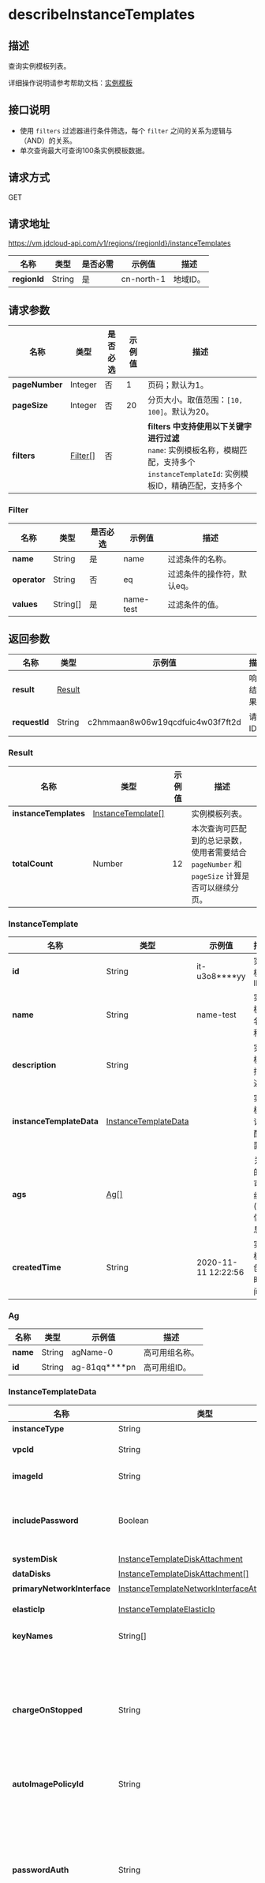 # describeInstanceTemplates


## 描述

查询实例模板列表。

详细操作说明请参考帮助文档：[实例模板](https://docs.jdcloud.com/cn/virtual-machines/instance-template-overview)

## 接口说明
- 使用 `filters` 过滤器进行条件筛选，每个 `filter` 之间的关系为逻辑与（AND）的关系。
- 单次查询最大可查询100条实例模板数据。


## 请求方式
GET

## 请求地址
https://vm.jdcloud-api.com/v1/regions/{regionId}/instanceTemplates

|名称|类型|是否必需|示例值|描述|
|---|---|---|---|---|
|**regionId**|String|是|cn-north-1|地域ID。|

## 请求参数
|名称|类型|是否必选|示例值|描述|
|---|---|---|---|---|
|**pageNumber**|Integer|否|1|页码；默认为1。|
|**pageSize**|Integer|否|20|分页大小。取值范围：`[10, 100]`。默认为20。|
|**filters**|[Filter[]](describeInstanceTemplates#user-content-filter)|否| |<b>filters 中支持使用以下关键字进行过滤</b><br>`name`: 实例模板名称，模糊匹配，支持多个<br>`instanceTemplateId`: 实例模板ID，精确匹配，支持多个<br>|

### <div id="user-content-filter">Filter</div>
|名称|类型|是否必选|示例值|描述|
|---|---|---|---|---|
|**name**|String|是|name |过滤条件的名称。|
|**operator**|String|否| eq|过滤条件的操作符，默认eq。|
|**values**|String[]|是|name-test |过滤条件的值。|

## 返回参数
|名称|类型|示例值|描述|
|---|---|---|---|
|**result**|[Result](describeInstanceTemplates#user-content-result)| |响应结果。|
|**requestId**|String|c2hmmaan8w06w19qcdfuic4w03f7ft2d|请求ID。|

### <div id="user-content-result">Result</div>
|名称|类型|示例值|描述|
|---|---|---|---|
|**instanceTemplates**|[InstanceTemplate[]](describeInstanceTemplates#user-content-instancetemplate)| |实例模板列表。|
|**totalCount**|Number|12 |本次查询可匹配到的总记录数，使用者需要结合 `pageNumber` 和 `pageSize` 计算是否可以继续分页。|

### <div id="user-content-instancetemplate">InstanceTemplate</div>
|名称|类型|示例值|描述|
|---|---|---|---|
|**id**|String|it-u3o8****yy|实例模板ID|
|**name**|String|name-test |实例模板名称。|
|**description**|String| |实例模板描述。|
|**instanceTemplateData**|[InstanceTemplateData](describeInstanceTemplates#user-content-instancetemplatedata)| |实例模板详细配置。|
|**ags**|[Ag[]](describeInstanceTemplates#user-content-ag)| |关联的高可用组(ag)信息。|
|**createdTime**|String|2020-11-11 12:22:56|实例模板创建时间。|

### <div id="user-content-ag">Ag</div>
|名称|类型|示例值|描述|
|---|---|---|---|
|**name**|String|agName-0 |高可用组名称。|
|**id**|String|ag-81qq****pn|高可用组ID。|

### <div id="user-content-instancetemplatedata">InstanceTemplateData</div>
|名称|类型|示例值|描述|
|---|---|---|---|
|**instanceType**|String|g.n2.xlarge|实例规格。|
|**vpcId**|String|vpc-z9r3****p8|实例主网卡所属VPC的ID。|
|**imageId**|String|img-m5s0****29|实例使用的镜像ID。|
|**includePassword**|Boolean|true|实例模板中是否包含自定义密码。<br>`true`：包含自定义密码，`false`：未包含自定义密码。|
|**systemDisk**|[InstanceTemplateDiskAttachment](describeInstanceTemplates#user-content-instancetemplatediskattachment)| |系统盘配置。|
|**dataDisks**|[InstanceTemplateDiskAttachment[]](describeInstanceTemplates#user-content-instancetemplatediskattachment)| |数据盘配置列表。|
|**primaryNetworkInterface**|[InstanceTemplateNetworkInterfaceAttachment](describeInstanceTemplates#user-content-instancetemplatenetworkinterfaceattachment)| |主网卡配置。|
|**elasticIp**|[InstanceTemplateElasticIp](describeInstanceTemplates#user-content-instancetemplateelasticip)| |主网卡主IP关联的弹性公网IP配置。|
|**keyNames**|String[]| key-124|云主机使用的密钥对名称。|
|**chargeOnStopped**|String|keepCharging|停机不计费模式。该参数仅对按配置计费且系统盘为云硬盘的实例生效，并且不是专有宿主机中的实例。<br>`keepCharging`：停机后继续计费。<br>`stopCharging`：停机后停止计费。<br>|
|**autoImagePolicyId**|String|pol-xgsc****7e|自动镜像任务策略ID。|
|**passwordAuth**|String|true|是否允许SSH密码登录。<br>`yes`：允许SSH密码登录。<br>`no`：禁止SSH密码登录。<br>仅在指定密钥时此参数有效，指定此参数后密码即使输入也将被忽略，同时会在系统内禁用SSH密码登录。<br>|
|**imageInherit**|String| |是否使用镜像中的登录凭证，不再指定密码或密钥。<br>`yes`：使用镜像登录凭证。<br>`no`：不使用镜像登录凭证。<br>仅使用私有或共享镜像时此参数有效。若指定`imageInherit=yes`则指定的密码或密钥将无效。|

### <div id="user-content-instancetemplateelasticip">InstanceTemplateElasticIp</div>
|名称|类型|示例值|描述|
|---|---|---|---|
|**bandwidthMbps**|Integer|20|弹性公网IP的带宽上限，单位：Mbps。|
|**provider**|String|BGP|弹性公网IP线路。中心可用区目前仅提供`BGP`类型IP。|
|**chargeMode**|String|bandwith|弹性公网IP计费模式。可能值：<br>`bandwith`：按带宽计费 <br>`flow`：按流量计费。|

### <div id="user-content-instancetemplatenetworkinterfaceattachment">InstanceTemplateNetworkInterfaceAttachment</div>
|名称|类型|示例值|描述|
|---|---|---|---|
|**deviceIndex**|Integer|1|网卡设备Index。<br>对于主网卡默认Index为1。<br>|
|**autoDelete**|Boolean|true|是否随实例一起删除。可能值：<br>`true`：随实例删除。<br>`false`：不随实例删除。<br>|
|**networkInterface**|[InstanceTemplateNetworkInterface](describeInstanceTemplates#user-content-instancetemplatenetworkinterface)| |网卡设备详细配置。|

### <div id="user-content-instancetemplatenetworkinterface">InstanceTemplateNetworkInterface</div>
|名称|类型|示例值|描述|
|---|---|---|---|
|**subnetId**|String|subnet-c2p3****9o|子网ID。|
|**securityGroups**|String[]| ["sg-p2d1****ya"]|安全组ID列表。|
|**sanityCheck**|Integer| |此参数已弃用，无须关注。|

### <div id="user-content-instancetemplatediskattachment">InstanceTemplateDiskAttachment</div>
|名称|类型|示例值|描述|
|---|---|---|---|
|**diskCategory**|String|cloud|磁盘类型。<br>**系统盘**：可能值：`local`：本地系统盘， `cloud` ：云盘系统盘。<br>**数据盘**：可能值：`local` ：本地数据盘， `cloud` ：云盘数据盘。<br>|
|**autoDelete**|Boolean|true|是否随实例一起删除，即删除实例时是否自动删除此磁盘。<br>`true`：随实例删除。<br>`false`：不随实例删除。<br>|
|**instanceTemplateDisk**|[InstanceTemplateDisk](describeInstanceTemplates#user-content-instancetemplatedisk)| |云硬盘配置。|
|**deviceName**|String|vdb|磁盘逻辑挂载点。<br>**系统盘**：默认为vda。<br>**数据盘**：可能值：`[vdb~vdbm]`。<br>|
|**noDevice**|Boolean| |排除设备，使用此参数 `noDevice` 配合 `deviceName` 一起使用。<br>创建实例模板的场景下：使用此参数可以排除镜像中的数据盘。<br>示例：如果镜像中除系统盘还包含一块或多块数据盘，期望仅使用镜像中的部分磁盘，配置`deviceName=vdb`、`noDevice=true`，则表示在使用实例模板创建实例时，忽略镜像中数据盘vdb配置，不创建磁盘。|

### <div id="user-content-instancetemplatedisk">InstanceTemplateDisk</div>
|名称|类型|示例值|描述|
|---|---|---|---|
|**diskType**|String|ssd.io1|云硬盘类型。各类型介绍请参见[云硬盘类型](https://docs.jdcloud.com/cn/cloud-disk-service/specifications)。<br>可能值：<br>`ssd.gp1`：通用型SSD<br>`ssd.io1`：性能型SSD<br>`hdd.std1`：容量型HDD|
|**diskSizeGB**|Integer|50|云硬盘容量，单位为 GiB。|
|**snapshotId**|String|snapshot-h8u1****36|创建云硬盘的快照ID。|
|**policyId**|String| |云硬盘自动快照策略ID。|
|**encrypt**|Boolean| |云硬盘是否加密。<br>可能值：<br>`true`：加密<br>`false`：不加密|
|**iops**|Integer|1000|云硬盘的最大iops。|


## 请求示例
GET

```
/v1/regions/cn-north-1/instanceTemplates?pageNumber=1&pageSize=10&filters.1.name=instanceTemplateId&filters.1.values.1=it-u3o8****yy&filters.1.values.2=it-x8s0****43
```



## 返回示例
```
{
    "requestId": "d42471c562b3815823257a977c0e1647", 
    "result": {
        "instanceTemplates": [
            {
                "ags": [
                    {
                        "id": "ag-81qq****pn", 
                        "name": "testag"
                    }
                ], 
                "createdTime": "2021-01-10 21:19:58", 
                "description": "", 
                "id": "it-u3o8****yy", 
                "instanceTemplateData": {
                    "chargeOnStopped": "keepCharging", 
                    "imageId": "img-m5s0****29", 
                    "imageInherit": "no", 
                    "includePassword": false, 
                    "instanceType": "g.n2.medium", 
                    "passwordAuth": "yes", 
                    "primaryNetworkInterface": {
                        "autoDelete": true, 
                        "deviceIndex": null, 
                        "networkInterface": {
                            "ipv6AddressCount": 0, 
                            "sanityCheck": 1, 
                            "securityGroups": [
                                "sg-p2d1****ya"
                            ], 
                            "subnetId": "subnet-c2p3****9o"
                        }
                    }, 
                    "systemDisk": {
                        "autoDelete": true, 
                        "diskCategory": "cloud", 
                        "instanceTemplateDisk": {
                            "diskSizeGB": 40, 
                            "diskType": "ssd.gp1", 
                            "encrypt": false
                        }
                    }, 
                    "vpcId": "vpc-z9r3****p8"
                }, 
                "name": "test1"
            }, 
            {
                "createdTime": "2020-10-20 21:18:13", 
                "id": "it-x8s0****43", 
                "instanceTemplateData": {
                    "chargeOnStopped": "stopCharging", 
                    "imageId": "img-m5s0****29", 
                    "includePassword": false, 
                    "instanceType": "g.n2.medium", 
                    "primaryNetworkInterface": {
                        "autoDelete": true, 
                        "networkInterface": {
                            "securityGroups": [
                                "sg-p2d1****ya"
                            ], 
                            "subnetId": "subnet-c2p3****9o"
                        }
                    }, 
                    "systemDisk": {
                        "autoDelete": true, 
                        "diskCategory": "cloud", 
                        "instanceTemplateDisk": {
                            "diskSizeGB": 40, 
                            "diskType": "ssd.io1", 
                            "encrypt": false, 
                            "iops": 1200
                        }
                    }, 
                    "vpcId": "vpc-z9r3****p8"
                }, 
                "name": "test2"
            }
        ], 
        "totalCount": 2
    }
}
```

## 返回码
|HTTP状态码|错误码|描述|错误解析|
|---|---|---|---|
|**200**||OK||
|**400**|OUT_OF_RANGE|PageSize out of range|分页大小超出规定范围。|
|**500**|INTERNAL|Internal server error|系统内部错误，请稍后重试。如果多次尝试失败，请提交工单。|
|**500**|UNKNOWN|Unknown server error|服务暂时不可用，请稍后重试。如果多次尝试失败，请提交工单。|
